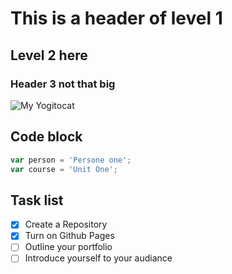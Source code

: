 # This is a header of level 1
## Level 2 here
### Header 3 not that big

![My Yogitocat](https://octodex.github.com/images/yogitocat.png)

## Code block
``` javascript
var person = 'Persone one';
var course = 'Unit One';
```
## Task list
- [x] Create a Repository
- [x] Turn on Github Pages
- [ ] Outline your portfolio
- [ ] Introduce yourself to your audiance
